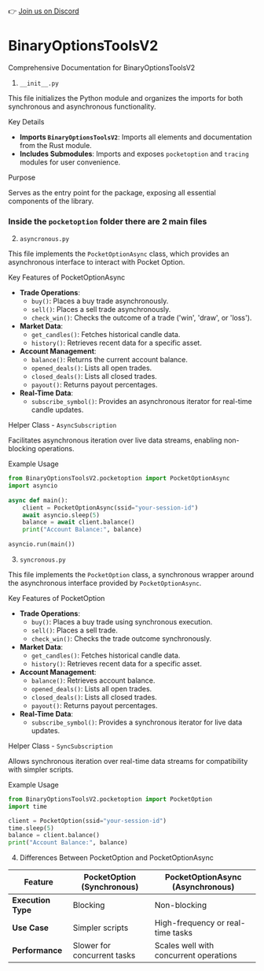 👉 [Join us on Discord](https://discord.gg/T3FGXcmd)
# BinaryOptionsToolsV2

Comprehensive Documentation for BinaryOptionsToolsV2 

1. `__init__.py` 

This file initializes the Python module and organizes the imports for both synchronous and asynchronous functionality. 

Key Details 

- **Imports `BinaryOptionsToolsV2`**: Imports all elements and documentation from the Rust module. 
- **Includes Submodules**: Imports and exposes `pocketoption` and `tracing` modules for user convenience. 

Purpose 

Serves as the entry point for the package, exposing all essential components of the library. 

### Inside the `pocketoption` folder there are 2 main files
2. `asyncronous.py` 

This file implements the `PocketOptionAsync` class, which provides an asynchronous interface to interact with Pocket Option. 

Key Features of PocketOptionAsync 

- **Trade Operations**: 
  - `buy()`: Places a buy trade asynchronously. 
  - `sell()`: Places a sell trade asynchronously. 
  - `check_win()`: Checks the outcome of a trade ('win', 'draw', or 'loss'). 
- **Market Data**: 
  - `get_candles()`: Fetches historical candle data. 
  - `history()`: Retrieves recent data for a specific asset. 
- **Account Management**: 
  - `balance()`: Returns the current account balance. 
  - `opened_deals()`: Lists all open trades. 
  - `closed_deals()`: Lists all closed trades. 
  - `payout()`: Returns payout percentages. 
- **Real-Time Data**: 
  - `subscribe_symbol()`: Provides an asynchronous iterator for real-time candle updates. 

Helper Class - `AsyncSubscription` 

Facilitates asynchronous iteration over live data streams, enabling non-blocking operations. 

Example Usage 

```python
from BinaryOptionsToolsV2.pocketoption import PocketOptionAsync 
import asyncio 
 
async def main(): 
    client = PocketOptionAsync(ssid="your-session-id") 
    await asyncio.sleep(5)
    balance = await client.balance() 
    print("Account Balance:", balance) 
 
asyncio.run(main()) 

``` 

3. `syncronous.py` 

This file implements the `PocketOption` class, a synchronous wrapper around the asynchronous interface provided by `PocketOptionAsync`. 

Key Features of PocketOption 

- **Trade Operations**: 
  - `buy()`: Places a buy trade using synchronous execution. 
  - `sell()`: Places a sell trade. 
  - `check_win()`: Checks the trade outcome synchronously. 
- **Market Data**: 
  - `get_candles()`: Fetches historical candle data. 
  - `history()`: Retrieves recent data for a specific asset. 
- **Account Management**: 
  - `balance()`: Retrieves account balance. 
  - `opened_deals()`: Lists all open trades. 
  - `closed_deals()`: Lists all closed trades. 
  - `payout()`: Returns payout percentages. 
- **Real-Time Data**: 
  - `subscribe_symbol()`: Provides a synchronous iterator for live data updates. 

Helper Class - `SyncSubscription` 

Allows synchronous iteration over real-time data streams for compatibility with simpler scripts. 

Example Usage 

 
```python
from BinaryOptionsToolsV2.pocketoption import PocketOption 
import time

client = PocketOption(ssid="your-session-id") 
time.sleep(5)
balance = client.balance() 
print("Account Balance:", balance) 

```
 
 

4. Differences Between PocketOption and PocketOptionAsync 

| Feature                | PocketOption (Synchronous) | PocketOptionAsync (Asynchronous) | 
|------------------------|----------------------------|----------------------------------| 
| **Execution Type**     | Blocking                  | Non-blocking                    | 
| **Use Case**           | Simpler scripts           | High-frequency or real-time tasks | 
| **Performance**        | Slower for concurrent tasks | Scales well with concurrent operations | 